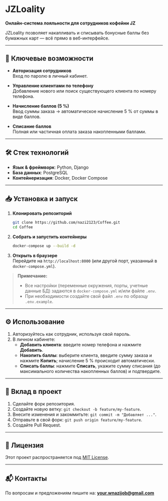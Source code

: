 # JZLoality

**Онлайн-система лояльности для сотрудников кофейни JZ**

JZLoality позволяет накапливать и списывать бонусные баллы без бумажных карт — всё прямо в веб-интерфейсе.

---

## 🚀 Ключевые возможности

- **Авторизация сотрудников**  
  Вход по паролю в личный кабинет.

- **Управление клиентами по телефону**  
  Добавление нового или поиск существующего клиента по номеру телефона.

- **Начисление баллов (5 %)**  
  Ввод суммы заказа → автоматическое начисление 5 % от суммы в виде баллов.

- **Списание баллов**  
  Полная или частичная оплата заказа накопленными баллами.

---

## 🛠 Стек технологий

- **Язык & фреймворк**: Python, Django
- **База данных**: PostgreSQL  
- **Контейнеризация**: Docker, Docker Compose  

---

## 📥 Установка и запуск

1. **Клонировать репозиторий**  
   ```bash
   git clone https://github.com/nazi2123/Coffee.git
   cd Coffee
   ```
2. **Собрать и запустить контейнеры**  
   ```bash
   docker-compose up --build -d
   ```
3. **Открыть в браузере**  
   Перейдите на `http://localhost:8000` (или другой порт, указанный в `docker-compose.yml`).

> **Примечание:**  
> - Все настройки (переменные окружения, порты, учетные данные БД) задаются в `docker-compose.yml` и/или файле `.env`.  
> - При необходимости создайте свой файл `.env` по образцу `.env.example`.

---

## ⚙️ Использование

1. Авторизуйтесь как сотрудник, используя свой пароль.  
2. В личном кабинете:
   - **Добавить клиента**: введите номер телефона и нажмите **Добавить**.  
   - **Накопить баллы**: выберите клиента, введите сумму заказа и нажмите **Копить**; начисление 5 % происходит автоматически.  
   - **Списать баллы**: нажмите **Списать**, укажите сумму списания (до максимального количества накопленных баллов) и подтвердите.

---

## 🤝 Вклад в проект

1. Сделайте форк репозитория.  
2. Создайте новую ветку: `git checkout -b feature/my-feature`.  
3. Внесите изменения и закоммитьте: `git commit -m "Добавляет ..."`.  
4. Отправьте в свой форк: `git push origin feature/my-feature`.  
5. Создайте Pull Request.

---

## 📄 Лицензия

Этот проект распространяется под [MIT License](LICENSE).

---

## 📬 Контакты

По вопросам и предложениям пишите на: **your.wnazijob@gmail.com**
